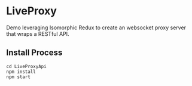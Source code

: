 # LiveProxy
Demo leveraging Isomorphic Redux to create an websocket proxy server that wraps a RESTful API.

Install Process
---
```
cd LiveProxyApi
npm install
npm start
```
